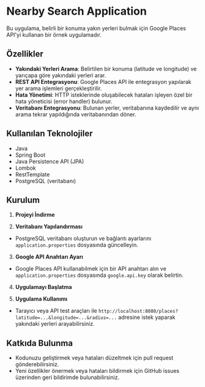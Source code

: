 # Nearby Search Application

Bu uygulama, belirli bir konuma yakın yerleri bulmak için Google Places API'yi kullanan bir örnek uygulamadır.

## Özellikler

- **Yakındaki Yerleri Arama**: Belirtilen bir konuma (latitude ve longitude) ve yarıçapa göre yakındaki yerleri arar.
- **REST API Entegrasyonu**: Google Places API ile entegrasyon yapılarak yer arama işlemleri gerçekleştirilir.
- **Hata Yönetimi**: HTTP isteklerinde oluşabilecek hataları işleyen özel bir hata yöneticisi (error handler) bulunur.
- **Veritabanı Entegrasyonu**: Bulunan yerler, veritabanına kaydedilir ve aynı arama tekrar yapıldığında veritabanından döner.

## Kullanılan Teknolojiler

- Java
- Spring Boot
- Java Persistence API (JPA)
- Lombok
- RestTemplate
- PostgreSQL (veritabanı)

## Kurulum

1. **Projeyi İndirme**


2. **Veritabanı Yapılandırması**

- PostgreSQL veritabanı oluşturun ve bağlantı ayarlarını `application.properties` dosyasında güncelleyin.

3. **Google API Anahtarı Ayarı**

- Google Places API kullanabilmek için bir API anahtarı alın ve `application.properties` dosyasında `google.api.key` olarak belirtin.

4. **Uygulamayı Başlatma**


5. **Uygulama Kullanımı**

- Tarayıcı veya API test araçları ile `http://localhost:8080/places?latitude=...&longitude=...&radius=...` adresine istek yaparak yakındaki yerleri arayabilirsiniz.

## Katkıda Bulunma

- Kodunuzu geliştirmek veya hataları düzeltmek için pull request gönderebilirsiniz.
- Yeni özellikler önermek veya hataları bildirmek için GitHub issues üzerinden geri bildirimde bulunabilirsiniz.

